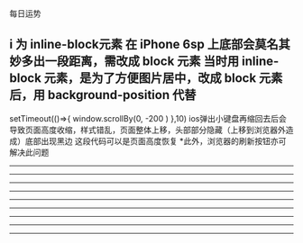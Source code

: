 <router-link tag="div" :to="{name:'main'}" exact class="icon ">
    <i class="icon-main"></i>  
    <div class="txt">每日运势</div>
</router-link>

i 为 inline-block元素  在 iPhone 6sp 上底部会莫名其妙多出一段距离，需改成 block 元素
当时用 inline-block 元素，是为了方便图片居中，改成 block 元素后，用 background-position 代替
-------------------------------------------------------------------------------------

setTimeout(()=>{
    window.scrollBy(0, -200 )
},10) 
ios弹出小键盘再缩回去后会导致页面高度收缩，样式错乱，页面整体上移，头部部分隐藏（上移到浏览器外造成）底部出现黑边
这段代码可以是页面高度恢复
*此外，浏览器的刷新按钮亦可解决此问题

-------------------------------------------------------------------------------------
-------------------------------------------------------------------------------------
-------------------------------------------------------------------------------------
-------------------------------------------------------------------------------------
-------------------------------------------------------------------------------------
-------------------------------------------------------------------------------------
-------------------------------------------------------------------------------------
-------------------------------------------------------------------------------------
-------------------------------------------------------------------------------------

